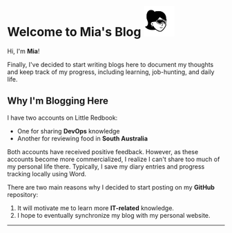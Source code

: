 # Welcome to Mia's Blog <img src="/img/default_avatar.png" width="70" height="70">

Hi, I'm **Mia**! 

Finally, I've decided to start writing blogs here to document my thoughts and keep track of my progress, including learning, job-hunting, and daily life.

## Why I'm Blogging Here
I have two accounts on Little Redbook:
- One for sharing **DevOps** knowledge
- Another for reviewing food in **South Australia**

Both accounts have received positive feedback. However, as these accounts become more commercialized, I realize I can't share too much of my personal life there. Typically, I save my diary entries and progress tracking locally using Word.

There are two main reasons why I decided to start posting on my **GitHub** repository:

1. It will motivate me to learn more **IT-related** knowledge.
2. I hope to eventually synchronize my blog with my personal website.


---
